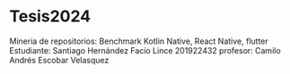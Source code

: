 # Tesis2024
Mineria de repositorios: Benchmark Kotlin Native, React Native, flutter
Estudiante: Santiago Hernández Facio Lince 201922432
profesor: Camilo Andrés Escobar Velasquez
